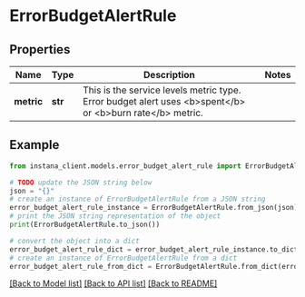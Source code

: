 # ErrorBudgetAlertRule


## Properties

Name | Type | Description | Notes
------------ | ------------- | ------------- | -------------
**metric** | **str** | This is the service levels metric type. Error budget alert uses &lt;b&gt;spent&lt;/b&gt; or &lt;b&gt;burn rate&lt;/b&gt; metric. | 

## Example

```python
from instana_client.models.error_budget_alert_rule import ErrorBudgetAlertRule

# TODO update the JSON string below
json = "{}"
# create an instance of ErrorBudgetAlertRule from a JSON string
error_budget_alert_rule_instance = ErrorBudgetAlertRule.from_json(json)
# print the JSON string representation of the object
print(ErrorBudgetAlertRule.to_json())

# convert the object into a dict
error_budget_alert_rule_dict = error_budget_alert_rule_instance.to_dict()
# create an instance of ErrorBudgetAlertRule from a dict
error_budget_alert_rule_from_dict = ErrorBudgetAlertRule.from_dict(error_budget_alert_rule_dict)
```
[[Back to Model list]](../README.md#documentation-for-models) [[Back to API list]](../README.md#documentation-for-api-endpoints) [[Back to README]](../README.md)


